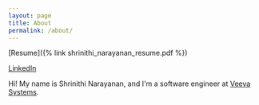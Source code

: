 ```yaml
---
layout: page
title: About
permalink: /about/
---
```


[Resume]({% link shrinithi_narayanan_resume.pdf %})

[LinkedIn](https://linkedin.com/in/nithinara)

Hi! My name is Shrinithi Narayanan, and I'm a software engineer at [Veeva Systems](https://www.veeva.com).